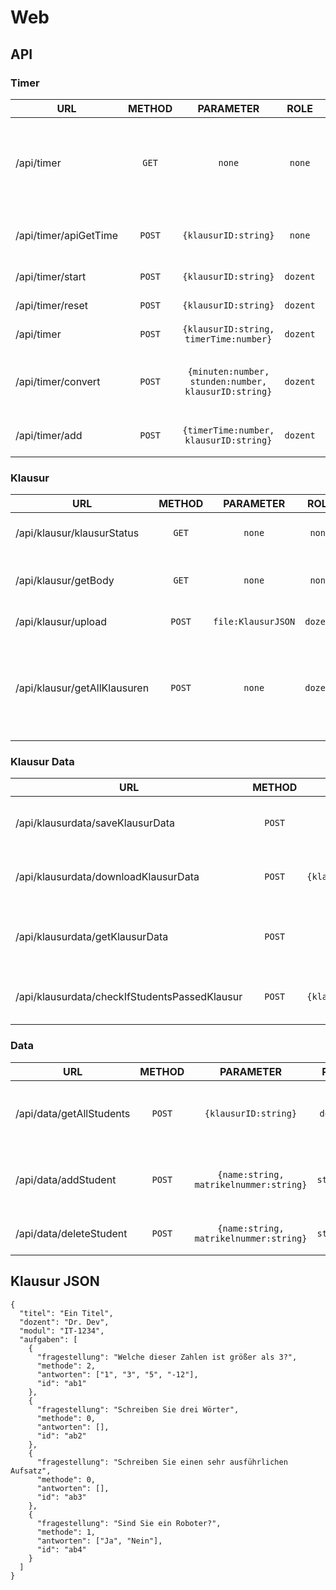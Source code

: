 # Web

## API

### Timer
| URL                   | METHOD |                      PARAMETER                       |   ROLE   | DESCR.                                           |                                    RETURN                                     |
|-----------------------|:------:|:----------------------------------------------------:|:--------:|--------------------------------------------------|:-----------------------------------------------------------------------------:|
| /api/timer            | `GET`  |                        `none`                        |  `none`  | Returns the current timer (klausurID in session) | ```{timerRemain:Date, timeOffset:number, finished:boolean, status:boolean}``` |
| /api/timer/apiGetTime | `POST` |                 `{klausurID:string}`                 |  `none`  | Returns the current timer                        | ```{timerRemain:Date, timeOffset:number, finished:boolean, status:boolean}``` |
| /api/timer/start      | `POST` |                 `{klausurID:string}`                 | `dozent` | Starts the timer                                 |                                    `none`                                     |
| /api/timer/reset      | `POST` |                ``{klausurID:string}``                | `dozent` | Resets the timer                                 |                                    `none`                                     |
| /api/timer            | `POST` |        `{klausurID:string, timerTime:number}`        | `dozent` | Sets the timer time                              |                                    `none`                                     |
| /api/timer/convert    | `POST` | `{minuten:number, stunden:number, klausurID:string}` | `dozent` | Sets the timer time with minutes and hours       |                                    `none`                                     |
| /api/timer/add        | `POST` |        `{timerTime:number, klausurID:string}`        | `dozent` | Adds time to the timer                           |                                    `none`                                     |

### Klausur
| URL                          | METHOD |     PARAMETER      |   ROLE   | DESCR.                                                                      |          RETURN           |
|------------------------------|:------:|:------------------:|:--------:|-----------------------------------------------------------------------------|:-------------------------:|
| /api/klausur/klausurStatus   | `GET`  |       `none`       |  `none`  | Returns if the klausur is started                                           | `{klausurStatus:boolean}` |
| /api/klausur/getBody         | `GET`  |       `none`       |  `none`  | Returns the body for the Klausur html                                       |      `<html></html>`      |
| /api/klausur/upload          | `POST` | `file:KlausurJSON` | `dozent` | Uploads the Klausur                                                         |          `none`           |
| /api/klausur/getAllKlausuren | `POST` |       `none`       | `dozent` | Returns all Klausuren of the Dozent (requires DozentDBID in session cookie) |   `[file:KlausurJSON]`    |

### Klausur Data
| URL                                           | METHOD |                 PARAMETER                  |   ROLE    | DESCR.                                         |            RETURN            |
|-----------------------------------------------|:------:|:------------------------------------------:|:---------:|------------------------------------------------|:----------------------------:|
| /api/klausurdata/saveKlausurData              | `POST` |               `form:Klausur`               | `student` | Sends and saves the filled out Klausur         |            `none`            |
| /api/klausurdata/downloadKlausurData          | `POST` | `{klausurID:string,matrikelnummer:string}` | `dozent`  | Downloads a specific filled out Klausur        |    `file:Klausur as PDF`     |
| /api/klausurdata/getKlausurData               | `POST` |            `{klausurID:string}`            | `dozent`  | Returns all filled out Klausuren for a Klausur |         `[Klausur]`          |
| /api/klausurdata/checkIfStudentsPassedKlausur | `POST` | `{klausurID:string,matrikelnummer:string}` | `dozent`  | Checks if the Klausur was saved                | `{"Klausur wurde gefunden"}` |

### Data
| URL                      | METHOD |               PARAMETER                |   ROLE    | DESCR.                                 |                    RETURN                     |
|--------------------------|:------:|:--------------------------------------:|:---------:|----------------------------------------|:---------------------------------------------:|
| /api/data/getAllStudents | `POST` |          `{klausurID:string}`          | `dozent`  | Returns all user only for this klausur |               `[{userSchema}]`                |
| /api/data/addStudent     | `POST` | `{name:string, matrikelnummer:string}` | `student` | Adds a new student to klausur          | `{'Registrierung erfolgreich abgeschlossen'}` |
| /api/data/deleteStudent  | `POST` | `{name:string, matrikelnummer:string}` | `student` | Deletes a student                      |        `{'User existiert nicht mehr'}`        |

## Klausur JSON
```
{
  "titel": "Ein Titel",
  "dozent": "Dr. Dev",
  "modul": "IT-1234",
  "aufgaben": [
    {
      "fragestellung": "Welche dieser Zahlen ist größer als 3?",
      "methode": 2,
      "antworten": ["1", "3", "5", "-12"],
      "id": "ab1"
    },
    {
      "fragestellung": "Schreiben Sie drei Wörter",
      "methode": 0,
      "antworten": [],
      "id": "ab2"
    },
    {
      "fragestellung": "Schreiben Sie einen sehr ausführlichen Aufsatz",
      "methode": 0,
      "antworten": [],
      "id": "ab3"
    },
    {
      "fragestellung": "Sind Sie ein Roboter?",
      "methode": 1,
      "antworten": ["Ja", "Nein"],
      "id": "ab4"
    }
  ]
}
```
